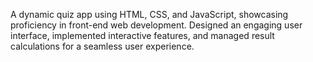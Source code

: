 A dynamic quiz app using HTML, CSS, and JavaScript, showcasing proficiency in front-end web development. Designed an engaging user interface, implemented interactive features, and managed result calculations for a seamless user experience.

